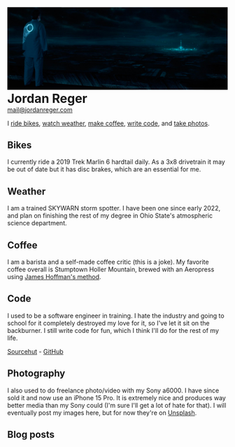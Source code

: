 <style>nav{display:none}ul:not(footer ul){list-style-type:none;padding-left:0}</style>

<img src="/photos/tron_banner_sky.jpg" />

<h1 style="margin-top:0;margin-bottom:0">Jordan Reger</h1>
<p style="margin-top:0"><a href="mailto:mail@jordanreger.com">mail@jordanreger.com</a></p>

I [ride bikes](#bikes), [watch weather](#weather), [make coffee](#coffee), [write code](#code), and [take photos](#photography).

## Bikes
I currently ride a 2019 Trek Marlin 6 hardtail daily. As a 3x8 drivetrain it may be out of date but it has disc brakes, which are an essential for me.

## Weather
I am a trained SKYWARN storm spotter. I have been one since early 2022, and plan on finishing the rest of my degree in Ohio State's atmospheric science department.

## Coffee
I am a barista and a self-made coffee critic (this is a joke). My favorite coffee overall is Stumptown Holler Mountain, brewed with an Aeropress using [James Hoffman's method](https://youtu.be/j6VlT_jUVPc?si=lnts2JtSifNClmAl).

## Code
I used to be a software engineer in training. I hate the industry and going to school for it completely destroyed my love for it, so I've let it sit on the backburner. I still write code for fun, which I think I'll do for the rest of my life.

[Sourcehut](https://sr.ht/~jordanreger) - [GitHub](https://github.com/jordanreger)

## Photography
I also used to do freelance photo/video with my Sony a6000. I have since sold it and now use an iPhone 15 Pro. It is extremely nice and produces way better media than my Sony could (I'm sure I'll get a lot of hate for that). I will eventually post my images here, but for now they're on [Unsplash](https://unsplash.com/jordanreger).

## Blog posts